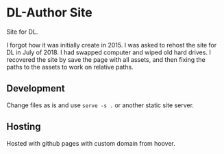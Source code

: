 # DL-Author Site

Site for DL.

I forgot how it was initially create in 2015. I was asked to rehost the site for DL in July of 2018. I had swapped computer and wiped old hard drives. I recovered the site by save the page with all assets, and then fixing the paths to the assets to work on relative paths.

## Development

Change files as is and use `serve -s .` or another static site server.

## Hosting

Hosted with github pages with custom domain from hoover.
